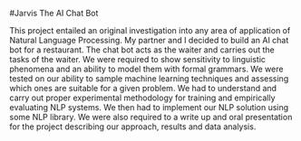 #Jarvis The AI Chat Bot

This project entailed an original investigation into any area of application of Natural Language Processing. My partner and I decided to build an AI chat bot for a 
restaurant. The chat bot acts as the waiter and carries out the tasks of the waiter. We were required to show sensitivity to linguistic phenomena and an ability to 
model them with formal grammars. We were tested on our ability to sample machine learning techniques and assessing which ones are suitable for a given problem. 
We had to understand and carry out proper experimental methodology for training and empirically evaluating NLP systems. We then had to implement our NLP solution 
using some NLP library. We were also required to a write up and oral presentation for the project describing our approach, results and data analysis.
